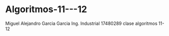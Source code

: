 # Algoritmos-11---12
Miguel Alejandro Garcia Garcia
Ing. Industrial 17480289
clase algoritmos 11-12
